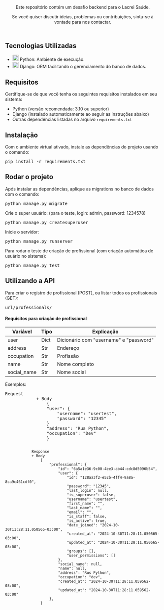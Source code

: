 
<body>
    <header>
        <p>Este repositório contém um desafio backend para o Lacrei Saúde.</p>
        <p>Se você quiser discutir ideias, problemas ou contribuições, sinta-se à vontade para nos contactar.</p>
    </header>
    <section>
        <h2>Tecnologias Utilizadas</h2>
        <ul>
            <li><img src="https://skillicons.dev/icons?i=python" width="20" height="20"/> Python: Ambiente de execução.</li>
            <li><img src="https://skillicons.dev/icons?i=django" width="20" height="20"/> Django: ORM facilitando o gerenciamento do banco de dados.</li>
        </ul>
    </section>
    <section>
        <h2>Requisitos</h2>
        <p>Certifique-se de que você tenha os seguintes requisitos instalados em seu sistema:</p>
        <ul>
            <li>Python (versão recomendada: 3.10 ou superior)</li>
            <li>Django (instalado automaticamente ao seguir as instruções abaixo)</li>
            <li>Outras dependências listadas no arquivo <code>requirements.txt</code></li>
        </ul>
    </section>
    <section>
        <h2>Instalação</h2>
        <p>Com o ambiente virtual ativado, instale as dependências do projeto usando o comando:</p>
        <div class="highlight highlight-source-shell notranslate position-relative overflow-auto" dir="auto"><pre>pip install -r requirements.txt</pre></div>
    </section>
    <section>
        <h2>Rodar o projeto</h2>
        <p>Após instalar as dependências, aplique as migrations no banco de dados com o comando:</p>
        <div class="highlight highlight-source-shell notranslate position-relative overflow-auto" dir="auto"><pre>python manage.py migrate</pre></div>
        <p>Crie o super usuário: (para o teste, login: admin, password: 1234578)</p>
        <div class="highlight highlight-source-shell notranslate position-relative overflow-auto" dir="auto"><pre>python manage.py createsuperuser</pre></div>
        <p>Inicie o servidor:</p>
        <div class="highlight highlight-source-shell notranslate position-relative overflow-auto" dir="auto"><pre>python manage.py runserver</pre></div>
        <p>Para rodar o teste de criação de profissional (com criação automática de usuário no sistema):</p>
        <div class="highlight highlight-source-shell notranslate position-relative overflow-auto" dir="auto"><pre>python manage.py test</pre></div>  
        </div>
    </section>
    <section>
        <h2>Utilizando a API</h2>
        <p>Para criar o registro de profissional (POST), ou listar todos os profissionais (GET):</p>
        <div class="highlight highlight-source-shell notranslate position-relative overflow-auto" dir="auto"><pre>url/professionals/</pre></div>
        <div>
            <h4>Requisitos para criação de profissional</h4>
            <table>
                <thead>
                    <th>Variável</th>
                    <th>Tipo</th>
                    <th>Explicação</th>
                </thead>
                <tbody>
                    <tr>
                        <td>user</td>
                        <td>Dict</td>
                        <td>Dicionário com "username" e "password"</td>
                    </tr>
                    <tr>
                        <td>address</td>
                        <td>Str</td>
                        <td>Endereço</td>
                    </tr>
                    <tr>
                        <td>occupation</td>
                        <td>Str</td>
                        <td>Profissão</td>
                    </tr>
                    <tr>
                        <td>name</td>
                        <td>Str</td>
                        <td>Nome completo</td>
                    </tr>
                    <tr>
                        <td>social_name</td>
                        <td>Str</td>
                        <td>Nome social</td>
                    </tr>
                </tbody>
            </table>
            <p>Exemplos:</p>
            <div class="highlight highlight-source-shell notranslate position-relative overflow-auto" dir="auto"><pre>Request
            + Body
                {
                "user": {
                    "username": "usertest",
                    "password": "12345"
                }
                "address": "Rua Python",
                "occupation": "Dev"
                }</pre></div>
            <code>
            Response
            + Body
                {
                    "professional": {
                        "id": "6a5a1e36-9c00-4ee3-ab44-cdc8d5096b54",
                        "user": {
                            "id": "128aa3f2-e52b-4ff4-9a8a-8ca9c461cdf0",
                            "password": "12345",
                            "last_login": null,
                            "is_superuser": false,
                            "username": "usertest",
                            "first_name": "",
                            "last_name": "",
                            "email": "",
                            "is_staff": false,
                            "is_active": true,
                            "date_joined": "2024-10-30T11:28:11.050565-03:00",
                            "created_at": "2024-10-30T11:28:11.050565-03:00",
                            "updated_at": "2024-10-30T11:28:11.050565-03:00",
                            "groups": [],
                            "user_permissions": []
                        },
                        "social_name": null,
                        "name": null,
                        "address": "Rus Python",
                        "occupation": "dev",
                        "created_at": "2024-10-30T11:28:11.059562-03:00",
                        "updated_at": "2024-10-30T11:28:11.059562-03:00"
                    },
                } 
            </code>
        </div>
    </section>
</body>